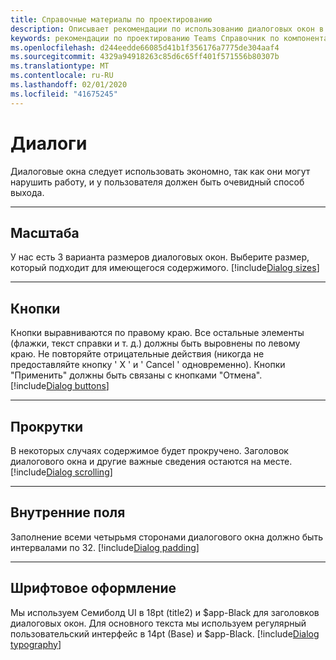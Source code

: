 ```yaml
---
title: Справочные материалы по проектированию
description: Описывает рекомендации по использованию диалоговых окон в приложениях
keywords: рекомендации по проектированию Teams Справочник по компонентам
ms.openlocfilehash: d244eedde66085d41b1f356176a7775de304aaf4
ms.sourcegitcommit: 4329a94918263c85d6c65ff401f571556b80307b
ms.translationtype: MT
ms.contentlocale: ru-RU
ms.lasthandoff: 02/01/2020
ms.locfileid: "41675245"
---
```

# <a name="dialogs"></a>Диалоги

Диалоговые окна следует использовать экономно, так как они могут нарушить работу, и у пользователя должен быть очевидный способ выхода.

---

## <a name="sizes"></a>Масштаба

У нас есть 3 варианта размеров диалоговых окон. Выберите размер, который подходит для имеющегося содержимого.
[!include[Dialog sizes](~/includes/design/dialogs-image-sizes.html)]

---

## <a name="buttons"></a>Кнопки

Кнопки выравниваются по правому краю.
Все остальные элементы (флажки, текст справки и т. д.) должны быть выровнены по левому краю.
Не повторяйте отрицательные действия (никогда не предоставляйте кнопку ' X ' и ' Cancel ' одновременно).
Кнопки "Применить" должны быть связаны с кнопками "Отмена".
[!include[Dialog buttons](~/includes/design/dialogs-image-buttons.html)]

---

## <a name="scrolling"></a>Прокрутки

В некоторых случаях содержимое будет прокручено. Заголовок диалогового окна и другие важные сведения остаются на месте.
[!include[Dialog scrolling](~/includes/design/dialogs-image-scrolling.html)]

---

## <a name="padding"></a>Внутренние поля

Заполнение всеми четырьмя сторонами диалогового окна должно быть интервалами по 32.
[!include[Dialog padding](~/includes/design/dialogs-image-padding.html)]

---

## <a name="typography"></a>Шрифтовое оформление

Мы используем Семиболд UI в 18pt (title2) и $app-Black для заголовков диалоговых окон. Для основного текста мы используем регулярный пользовательский интерфейс в 14pt (Base) и $app-Black.
[!include[Dialog typography](~/includes/design/dialogs-image-typography.html)]